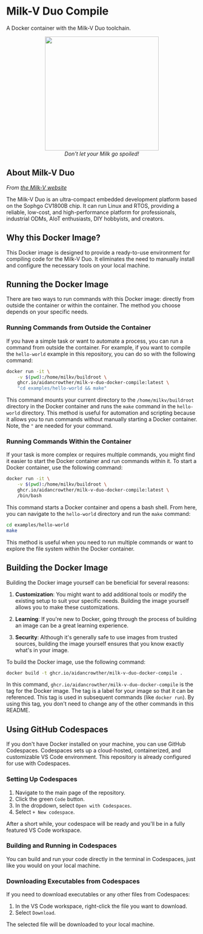# Milk-V Duo Compile

A Docker container with the Milk-V Duo toolchain.

<p align="center">
  <img src="https://milkv.io/assets/images/duo-v1.2-9bf1d36ef7632ffba032796978cda903.png" width="300">
  <br>
  <i>Don't let your Milk go spoiled!</i>
</p>

## About Milk-V Duo

*From [the Milk-V website](https://milkv.io/duo)*

The Milk-V Duo is an ultra-compact embedded development platform based on the
Sophgo CV1800B chip. It can run Linux and RTOS, providing a reliable, low-cost,
and high-performance platform for professionals, industrial ODMs, AIoT
enthusiasts, DIY hobbyists, and creators.

## Why this Docker Image?

This Docker image is designed to provide a ready-to-use environment for
compiling code for the Milk-V Duo. It eliminates the need to manually install
and configure the necessary tools on your local machine.

## Running the Docker Image

There are two ways to run commands with this Docker image: directly from outside
the container or within the container. The method you choose depends on your
specific needs.

### Running Commands from Outside the Container

If you have a simple task or want to automate a process, you can run a command
from outside the container. For example, if you want to compile the
`hello-world` example in this repository, you can do so with the following
command:

```bash
docker run -it \
    -v $(pwd):/home/milkv/buildroot \
    ghcr.io/aidancrowther/milk-v-duo-docker-compile:latest \
    "cd examples/hello-world && make"
```

This command mounts your current directory to the `/home/milkv/buildroot`
directory in the Docker container and runs the `make` command in the
`hello-world` directory. This method is useful for automation and scripting
because it allows you to run commands without manually starting a Docker
container. Note, the `"` are needed for your command.

### Running Commands Within the Container

If your task is more complex or requires multiple commands, you might find it
easier to start the Docker container and run commands within it. To start a
Docker container, use the following command:

```bash
docker run -it \
    -v $(pwd):/home/milkv/buildroot \
    ghcr.io/aidancrowther/milk-v-duo-docker-compile:latest \
    /bin/bash
```

This command starts a Docker container and opens a bash shell. From here, you
can navigate to the `hello-world` directory and run the `make` command:

```bash
cd examples/hello-world
make
```

This method is useful when you need to run multiple commands or want to explore
the file system within the Docker container.

## Building the Docker Image

Building the Docker image yourself can be beneficial for several reasons:

1. **Customization**: You might want to add additional tools or modify the
   existing setup to suit your specific needs. Building the image yourself
   allows you to make these customizations.

2. **Learning**: If you're new to Docker, going through the process of building
   an image can be a great learning experience.

3. **Security**: Although it's generally safe to use images from trusted
   sources, building the image yourself ensures that you know exactly what's in
   your image.

To build the Docker image, use the following command:

```bash
docker build -t ghcr.io/aidancrowther/milk-v-duo-docker-compile .
```

In this command, `ghcr.io/aidancrowther/milk-v-duo-docker-compile` is the tag for the
Docker image. The tag is a label for your image so that it can be referenced.
This tag is used in subsequent commands (like `docker run`). By using this tag,
you don't need to change any of the other commands in this README.

## Using GitHub Codespaces

If you don't have Docker installed on your machine, you can use GitHub
Codespaces. Codespaces sets up a cloud-hosted, containerized, and customizable
VS Code environment. This repository is already configured for use with
Codespaces.

### Setting Up Codespaces

1. Navigate to the main page of the repository.
2. Click the green `Code` button.
3. In the dropdown, select `Open with Codespaces`.
4. Select `+ New codespace`.

After a short while, your codespace will be ready and you'll be in a fully
featured VS Code workspace.

### Building and Running in Codespaces

You can build and run your code directly in the terminal in Codespaces, just
like you would on your local machine.

### Downloading Executables from Codespaces

If you need to download executables or any other files from Codespaces:

1. In the VS Code workspace, right-click the file you want to download.
2. Select `Download`.

The selected file will be downloaded to your local machine.
